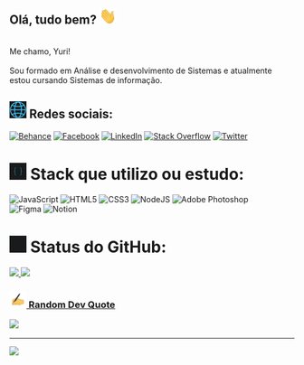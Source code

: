 ## Olá, tudo bem? <img src="https://raw.githubusercontent.com/YuriTals/YuriTals/master/wave.gif" width="30">
<div>
  <br> Me chamo, Yuri! </br>
  <br> Sou formado em Análise e desenvolvimento de Sistemas e atualmente estou cursando Sistemas de informação.</br>
</div>

## <img src="https://raw.githubusercontent.com/YuriTals/YuriTals/master/globe.gif" width="30"> Redes sociais:
[![Behance](https://img.shields.io/badge/Behance-1769ff?logo=behance&logoColor=white)](https://behance.net/https://www.behance.net/yuripecelin) 
[![Facebook](https://img.shields.io/badge/Facebook-%231877F2.svg?logo=Facebook&logoColor=white)](https://facebook.com/https://www.facebook.com/yuritals) 
[![LinkedIn](https://img.shields.io/badge/LinkedIn-%230077B5.svg?logo=linkedin&logoColor=white)](https://linkedin.com/in/http://linkedin.com/in/yuri-pecelin) 
[![Stack Overflow](https://img.shields.io/badge/-Stackoverflow-FE7A16?logo=stack-overflow&logoColor=white)](https://stackoverflow.com/users/16315633) 
[![Twitter](https://img.shields.io/badge/Twitter-%231DA1F2.svg?logo=Twitter&logoColor=white)](https://twitter.com/https://www.twitter.com/yuritals) 

# <img src="https://raw.githubusercontent.com/YuriTals/YuriTals/master/development.gif" width="30"> Stack que utilizo ou estudo:

![JavaScript](https://img.shields.io/badge/javascript-%23323330.svg?style=flat&logo=javascript&logoColor=%23F7DF1E) 
![HTML5](https://img.shields.io/badge/html5-%23E34F26.svg?style=flat&logo=html5&logoColor=white) 
![CSS3](https://img.shields.io/badge/css3-%231572B6.svg?style=flat&logo=css3&logoColor=white) 
![NodeJS](https://img.shields.io/badge/node.js-6DA55F?style=flat&logo=node.js&logoColor=white) 
![Adobe Photoshop](https://img.shields.io/badge/adobephotoshop-%2331A8FF.svg?style=flat&logo=adobephotoshop&logoColor=white) 	
![Figma](https://img.shields.io/badge/figma-%23F24E1E.svg?style=flat&logo=figma&logoColor=white) 
![Notion](https://img.shields.io/badge/Notion-%23000000.svg?style=flat&logo=notion&logoColor=white)

# <img src="https://raw.githubusercontent.com/YuriTals/YuriTals/master/Charts.gif" width="30"> Status do GitHub:
<div>
  <a href="https://github.com/YuriTals">
  <img height="160em" src="https://github-readme-stats.vercel.app/api?username=YuriTals&theme=dracula&hide_border=false&include_all_commits=false&count_private=false"/>
  <img height="160em" src="https://github-readme-streak-stats.herokuapp.com/?user=YuriTals&theme=dracula&hide_border=false"/>
</div>

### <img src="https://raw.githubusercontent.com/YuriTals/YuriTals/master/hand.gif" width="30"> Random Dev Quote
![](https://quotes-github-readme.vercel.app/api?type=horizontal&theme=tokyonight)

---
[![](https://visitcount.itsvg.in/api?id=YuriTals&icon=2&color=1)](https://visitcount.itsvg.in)

